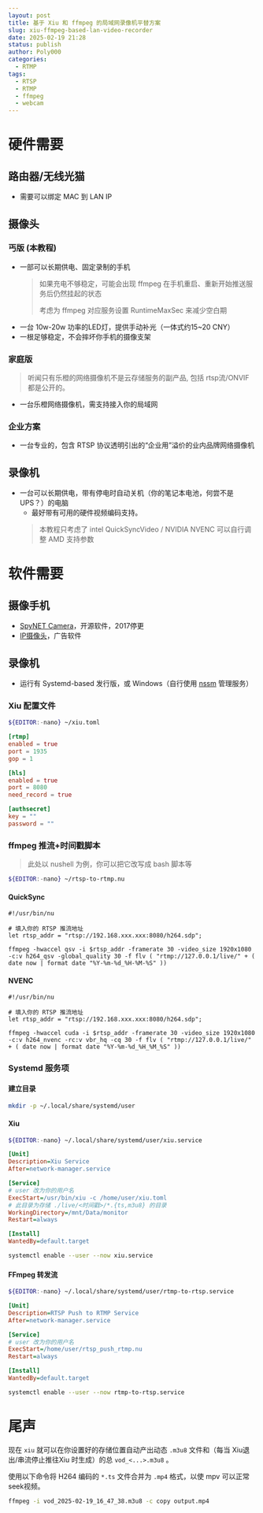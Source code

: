 ```yaml
---
layout: post
title: 基于 Xiu 和 ffmpeg 的局域网录像机平替方案
slug: xiu-ffmpeg-based-lan-video-recorder
date: 2025-02-19 21:28
status: publish
author: Poly000
categories: 
  - RTMP
tags: 
  - RTSP
  - RTMP
  - ffmpeg
  - webcam
---
```


# 硬件需要

## 路由器/无线光猫

- 需要可以绑定 MAC 到 LAN IP

## 摄像头

### 丐版 (本教程)

- 一部可以长期供电、固定录制的手机
  > 如果充电不够稳定，可能会出现 ffmpeg 在手机重启、重新开始推送服务后仍然挂起的状态
  >
  > 考虑为 ffmpeg 对应服务设置 RuntimeMaxSec 来减少空白期
- 一台 10w-20w 功率的LED灯，提供手动补光（一体式约15~20 CNY）
- 一根足够稳定，不会摔坏你手机的摄像支架

### 家庭版

> 听闻只有乐橙的网络摄像机不是云存储服务的副产品,
> 包括 rtsp流/ONVIF 都是公开的。

- 一台乐橙网络摄像机，需支持接入你的局域网

### 企业方案

- 一台专业的，包含 RTSP 协议透明引出的“企业用”溢价的业内品牌网络摄像机

## 录像机

- 一台可以长期供电，带有停电时自动关机（你的笔记本电池，何尝不是UPS？）的电脑
    - 最好带有可用的硬件视频编码支持。
    > 本教程只考虑了 intel QuickSyncVideo / NVIDIA NVENC
    > 可以自行调整 AMD 支持参数


# 软件需要

## 摄像手机

[IP摄像头]: https://play.google.com/store/apps/details?id=com.pas.webcam
[SpyNET Camera]: https://apt.izzysoft.de/fdroid/index/apk/com.spynet.camtest

- [SpyNET Camera]，开源软件，2017停更
- [IP摄像头]，广告软件

## 录像机

[nssm]: https://nssm.cc/

- 运行有 Systemd-based 发行版，或 Windows（自行使用 [nssm] 管理服务）

### Xiu 配置文件

```bash
${EDITOR:-nano} ~/xiu.toml
```

```toml
[rtmp]
enabled = true
port = 1935
gop = 1

[hls]
enabled = true
port = 8080
need_record = true

[authsecret]
key = ""
password = ""
```

### ffmpeg 推流+时间戳脚本

> 此处以 nushell 为例，你可以把它改写成 bash 脚本等

```bash
${EDITOR:-nano} ~/rtsp-to-rtmp.nu
```

#### QuickSync

```nushell
#!/usr/bin/nu

# 填入你的 RTSP 推流地址
let rtsp_addr = "rtsp://192.168.xxx.xxx:8080/h264.sdp";

ffmpeg -hwaccel qsv -i $rtsp_addr -framerate 30 -video_size 1920x1080 -c:v h264_qsv -global_quality 30 -f flv ( "rtmp://127.0.0.1/live/" + ( date now | format date "%Y-%m-%d_%H-%M-%S" ))
```

#### NVENC

```nushell
#!/usr/bin/nu

# 填入你的 RTSP 推流地址
let rtsp_addr = "rtsp://192.168.xxx.xxx:8080/h264.sdp";

ffmpeg -hwaccel cuda -i $rtsp_addr -framerate 30 -video_size 1920x1080 -c:v h264_nvenc -rc:v vbr_hq -cq 30 -f flv ( "rtmp://127.0.0.1/live/" + ( date now | format date "%Y-%m-%d_%H_%M_%S" ))
```

### Systemd 服务项

#### 建立目录

```bash
mkdir -p ~/.local/share/systemd/user
```

#### Xiu

```bash
${EDITOR:-nano} ~/.local/share/systemd/user/xiu.service
```

```ini
[Unit]
Description=Xiu Service
After=network-manager.service

[Service]
# user 改为你的用户名
ExecStart=/usr/bin/xiu -c /home/user/xiu.toml
# 此目录为存储 ./live/<时间戳>/*.{ts,m3u8} 的目录
WorkingDirectory=/mnt/Data/monitor
Restart=always

[Install]
WantedBy=default.target
```

```bash
systemctl enable --user --now xiu.service
```

#### FFmpeg 转发流

```bash
${EDITOR:-nano} ~/.local/share/systemd/user/rtmp-to-rtsp.service
```

```ini
[Unit]
Description=RTSP Push to RTMP Service
After=network-manager.service

[Service]
# user 改为你的用户名
ExecStart=/home/user/rtsp_push_rtmp.nu
Restart=always

[Install]
WantedBy=default.target
```

```bash
systemctl enable --user --now rtmp-to-rtsp.service
```

# 尾声

现在 `xiu` 就可以在你设置好的存储位置自动产出动态 `.m3u8` 文件和（每当 Xiu退出/串流停止推往Xiu 时生成）的总 `vod_<...>.m3u8` 。

使用以下命令将 H264 编码的 `*.ts` 文件合并为 `.mp4` 格式，以使 mpv 可以正常seek视频。

```bash
ffmpeg -i vod_2025-02-19_16_47_38.m3u8 -c copy output.mp4
```
